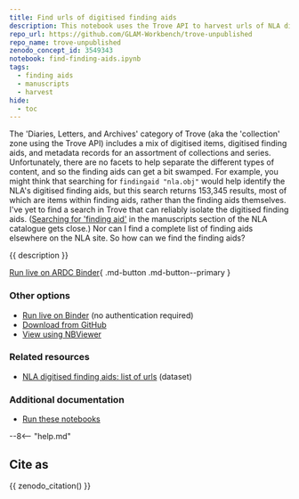 ```yaml
---
title: Find urls of digitised finding aids
description: This notebook uses the Trove API to harvest urls of NLA digitised finding aids from a search in the `collection` zone.
repo_url: https://github.com/GLAM-Workbench/trove-unpublished
repo_name: trove-unpublished
zenodo_concept_id: 3549343
notebook: find-finding-aids.ipynb
tags:
  - finding aids
  - manuscripts
  - harvest
hide:
  - toc
---
```


The 'Diaries, Letters, and Archives' category of Trove (aka the 'collection' zone using the Trove API) includes a mix of digitised items, digitised finding aids, and metadata records for an assortment of collections and series. Unfortunately, there are no facets to help separate the different types of content, and so the finding aids can get a bit swamped. For example, you might think that searching for `findingaid "nla.obj"` would help identify the NLA's digitised finding aids, but this search returns 153,345 results, most of which are items within finding aids, rather than the finding aids themselves. I've yet to find a search in Trove that can reliably isolate the digitised finding aids. ([Searching for 'finding aid'](https://catalogue.nla.gov.au/Search/Home?lookfor=findingaid&type=all&limit%5B%5D=&submit=Find&limit%5B%5D=format%3AManuscript) in the manuscripts section of the NLA catalogue gets close.) Nor can I find a complete list of finding aids elsewhere on the NLA site. So how can we find the finding aids?

{{ description }}

[Run live on ARDC Binder](https://binderhub.rc.nectar.org.au/v2/gh/GLAM-Workbench/{{repo_name}}/HEAD?urlpath=/lab/tree/{{notebook}}){ .md-button .md-button--primary }

### Other options

* [Run live on Binder](https://mybinder.org/v2/gh/GLAM-Workbench/{{repo_name}}/HEAD?urlpath=/lab/tree/{{notebook}}) (no authentication required)
* [Download from GitHub](https://github.com/GLAM-Workbench/{{repo_name}}/blob/master/{{notebook}})
* [View using NBViewer](https://nbviewer.jupyter.org/github/GLAM-Workbench/{{repo_name}}/blob/master/{{notebook}})

### Related resources

* [NLA digitised finding aids: list of urls](finding-aids-urls.md) (dataset)

### Additional documentation

* [Run these notebooks](../#run-these-notebooks)

--8<-- "help.md"

## Cite as

{{ zenodo_citation() }}